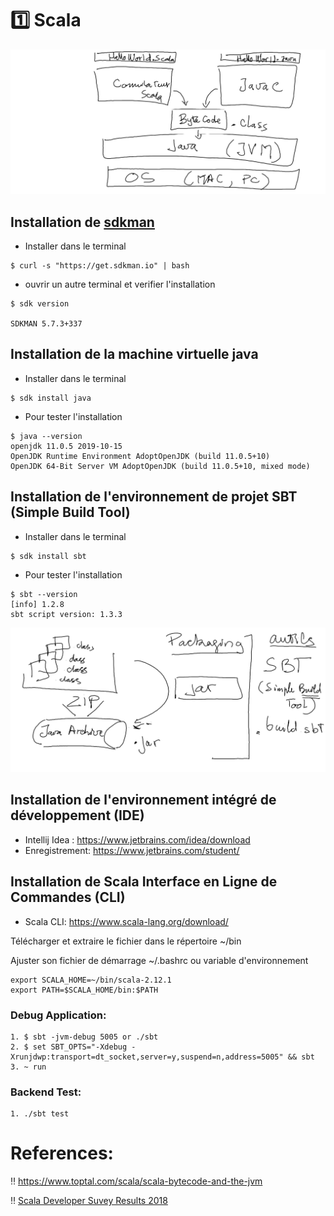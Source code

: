 # :one: Scala

![alt tag](https://github.com/CollegeBoreal/INF1042-16E/blob/master/C.Installation/HelloWorld.png)

## Installation de [sdkman](https://sdkman.io)

* Installer dans le terminal

```
$ curl -s "https://get.sdkman.io" | bash
```

* ouvrir un autre terminal et verifier l'installation

```
$ sdk version  

SDKMAN 5.7.3+337
```


## Installation de la machine virtuelle java

* Installer dans le terminal

```
$ sdk install java
```

* Pour tester l'installation

```
$ java --version
openjdk 11.0.5 2019-10-15
OpenJDK Runtime Environment AdoptOpenJDK (build 11.0.5+10)
OpenJDK 64-Bit Server VM AdoptOpenJDK (build 11.0.5+10, mixed mode)
```

## Installation de l'environnement de projet SBT (Simple Build Tool)

* Installer dans le terminal

```
$ sdk install sbt
```


* Pour tester l'installation

```
$ sbt --version
[info] 1.2.8
sbt script version: 1.3.3
```

![alt tag](https://github.com/CollegeBoreal/INF1042-16E/blob/master/C.Installation/sbt.png)


## Installation de l'environnement intégré de développement (IDE)

* Intellij Idea : https://www.jetbrains.com/idea/download
* Enregistrement: https://www.jetbrains.com/student/

## Installation de Scala Interface en Ligne de Commandes (CLI)

* Scala CLI: https://www.scala-lang.org/download/

Télécharger et extraire le fichier dans le répertoire ~/bin

Ajuster son fichier de démarrage ~/.bashrc ou variable d'environnement 
```
export SCALA_HOME=~/bin/scala-2.12.1
export PATH=$SCALA_HOME/bin:$PATH
```


### Debug Application:
```
1. $ sbt -jvm-debug 5005 or ./sbt
2. $ set SBT_OPTS="-Xdebug -Xrunjdwp:transport=dt_socket,server=y,suspend=n,address=5005" && sbt
3. ~ run
```

### Backend Test:
```
1. ./sbt test
```

# References:

:bangbang: https://www.toptal.com/scala/scala-bytecode-and-the-jvm


:bangbang: [Scala Developer Suvey Results 2018]( https://typesafe.co1.qualtrics.com/results/public/dHlwZXNhZmUtVVJfNlB4cWNSMXdub0liVExmLTVhZjMwZDc4MjAzMGVkMDAxNDhkOTc4OA)
